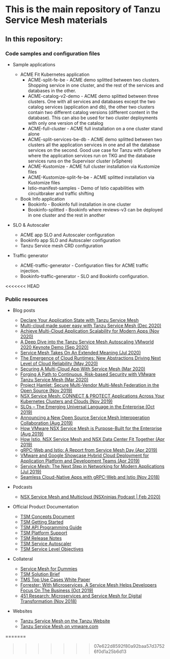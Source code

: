 # This is the main repository of Tanzu Service Mesh materials #

## In this repository: ##

### Code samples and configuration files
   - Sample applications
     - ACME Fit Kubernetes application
       - ACME-split-fe-be - ACME demo splitted between two clusters. Shopping service in one cluster, and the rest of the services and databases in the other.
       - ACME-catalog-v2-demo - ACME demo splitted between three clusters. One with all services and databases except the two catalog services (application and db), the other two clusters contain two different catalog versions (different content in the database). This can also be used for two cluster deployments with only one version of the catalog
       - ACME-full-cluster - ACME full installation on a one cluster stand alone
       - ACME-split-services-be-db - ACME demo splitted between two clusters all the application services in one and all the database services on the second. Good use case for Tanzu with vSphere where the application services run on TKG and the database services runs on the Supervisor cluster (vSphere)
       - ACME-Kustomize - ACME full cluster installation via Kustomize files 
       - ACME-Kustomize-split-fe-be - ACME splitted installation via Kustomize files
       - Istio-manifest-samples - Demo of Istio capabilities with circuitbraker and traffic shifting
     - Book Info application
       - Bookinfo - Bookinfo full installation in one cluster
       - Bookinfo-splitted - Bookinfo where reviews-v3 can be deployed in one cluster and the rest in another
   - SLO & Autoscaler
     - ACME app SLO and Autoscaler configuration
     - Bookinfo app SLO and Autoscaler configuration
     - Tanzu Service mesh CRD configuration

   - Traffic generator
     - ACME-traffic-generator - Configuration files for ACME traffic injection.
     - Bookinfo-traffic-generator - SLO and Bookinfo configuration.

<<<<<<< HEAD
### Public resources
   - Blog posts
     - [Declare Your Application State with Tanzu Service Mesh](https://blogs.vmware.com/networkvirtualization/2020/12/tsm-slo-acme.html/)
     - [Multi-cloud made super easy with Tanzu Service Mesh (Dec 2020)](https://cloud-abstract.com/multi-cloud-made-super-easy-with-tanzu-service-mesh/)
     - [Achieve Multi-Cloud Application Scalability for Modern Apps (Nov 2020)](https://blogs.vmware.com/networkvirtualization/2020/11/modern-apps-multicloud.html/)
     - [A Deep Dive into the Tanzu Service Mesh Autoscaling VMworld 2020 Keynote Demo (Sep 2020)](https://octo.vmware.com/deep-dive-tanzu-service-mesh-autoscaling-vmworld-2020-keynote-demo/)
     - [Service Mesh Takes On An Extended Meaning (Jul 2020)](https://cloud.vmware.com/community/2020/07/06/service-mesh-takes-extended-meaning/)
     - [The Emergence of Cloud Runtimes: New Abstractions Driving Next Level of Cloud Reliability (May 2020)](https://octo.vmware.com/emergence-of-cloud-runtimes/)
     - [Securing A Multi-Cloud App With Service Mesh (Mar 2020)](https://cloud-abstract.com/securing-multi-cloud-app-service-mesh/)
     - [Forging A Path to Continuous, Risk-based Security with VMware Tanzu Service Mesh (Mar 2020)](https://blogs.vmware.com/networkvirtualization/2020/03/risk-based-security.html/)
     - [Project Hamlet: Secure Multi-Vendor Multi-Mesh Federation in the Open Source (Nov 2019)](https://octo.vmware.com/project-hamlet-secure-multi-vendor-multi-mesh-federation-open-source/)
     - [NSX Service Mesh: CONNECT & PROTECT Applications Across Your Kubernetes Clusters and Clouds (Nov 2019)](https://blogs.vmware.com/networkvirtualization/2019/11/nsx-service-mesh-on-vmware-tanzu.html/)
     - [SLOs – The Emerging Universal Language in the Enterprise (Oct 2019)](https://octo.vmware.com/slos-emerging-universal-language-enterprise/)
     - [Announcing a New Open Source Service Mesh Interoperation Collaboration (Aug 2019)](https://blogs.vmware.com/networkvirtualization/2019/08/new-open-source-service-mesh-interoperation-collaboration.html/)
     - [How VMware NSX Service Mesh is Purpose-Built for the Enterprise (Aug 2019)](https://octo.vmware.com/vmware-nsx-service-mesh-purpose-built-enterprise/)
     - [How Istio, NSX Service Mesh and NSX Data Center Fit Together (Apr 2019)](https://blogs.vmware.com/networkvirtualization/2019/04/how-istio-nsx-service-mesh-and-nsx-data-center-fit-together.html/)
     - [gRPC-Web and Istio: A Report from Service Mesh Day (Apr 2019)](https://blogs.vmware.com/networkvirtualization/2019/04/grpc-web-and-istio.html/)
     - [VMware and Google Showcase Hybrid Cloud Deployment for Application Platform and Development Teams (Apr 2019)](https://blogs.vmware.com/networkvirtualization/2019/04/vmware-and-google-showcase-hybrid-cloud-deployment.html/)
     - [Service Mesh: The Next Step in Networking for Modern Applications (Jul 2019)](https://blogs.vmware.com/networkvirtualization/2019/07/service-mesh-networking-for-modern-applications.html/)
     - [Seamless Cloud-Native Apps with gRPC-Web and Istio (Nov 2018)](https://venilnoronha.io/seamless-cloud-native-apps-with-grpc-web-and-istio)

  - Podcasts
    - [NSX Service Mesh and Multicloud (NSXninjas Podcast | Feb 2020)](https://podcasts.apple.com/us/podcast/nsxninjas-podcast-episode-0002-02-21-20-nsx-service/id1499933486?i=1000466751340)
  
  - Official Product Documentation
    - [TSM Concepts Document](https://docs.vmware.com/en/VMware-Tanzu-Service-Mesh/services/concepts-guide/GUID-DEB57BAB-688F-4A4D-81E8-9CECC0F80FD5.html)
    - [TSM Getting Started](https://docs.vmware.com/en/VMware-Tanzu-Service-Mesh/services/getting-started-guide/GUID-FC2E0065-AC7B-4AEA-944A-2AC4DF2AA789.html)
    - [TSM API Programming Guide](https://docs.vmware.com/en/VMware-Tanzu-Service-Mesh/services/api-programming-guide/GUID-CC5A0A46-0A4B-45D6-9D1B-DA8C8174AD84.html)
    - [TSM Platform Support](https://docs.vmware.com/en/VMware-Tanzu-Service-Mesh/services/tanzu-service-mesh-environment-requirements-and-supported-platforms/GUID-D0B939BE-474E-4075-9A65-3D72B5B9F237.html)
    - [TSM Release Notes](https://docs.vmware.com/en/VMware-Tanzu-Service-Mesh/services/rn/VMware-Tanzu-Service-Mesh-Release-Notes.html)
    - [TSM Service Autoscaler](https://docs.vmware.com/en/VMware-Tanzu-Service-Mesh/services/slos-with-tsm/GUID-979BC58E-C3D3-4542-8D33-8CD414E9762F.html)
    - [TSM Service Level Objectives](https://docs.vmware.com/en/VMware-Tanzu-Service-Mesh/services/service-autoscaling-with-tsm-user-guide/GUID-E4FFF71B-441E-42D4-8A50-54B10966DC9D.html)

  - Collateral
    - [Service Mesh for Dummies](https://pages.cloud.vmware.com/service-mesh-dummies)
    - [TSM Solution Brief](https://www.vmware.com/content/dam/digitalmarketing/vmware/en/pdf/products/nsx/vmware-tanzu-solution-brief.pdf)
    - [TMS Top Use Cases White Paper](https://www.vmware.com/content/dam/digitalmarketing/vmware/en/pdf/products/nsx/vmware-tanzu-usecases.pdf)
    - [Forrester: With Microservices, A Service Mesh Helps Developers Focus On The Business (Oct 2019)](https://vault.vmware.com/group/vault-main-library/document-preview/-/document_library/6KC5yhh3TpWl/view_file/51269976)
    - [451 Research: Microservices and Service Mesh for Digital Transformation (Nov 2018)](https://vault.vmware.com/group/vault-main-library/document-preview/-/document_library/6KC5yhh3TpWl/view_file/51531740)

  - Websites
    - [Tanzu Service Mesh on the Tanzu Website](https://tanzu.vmware.com/service-mesh)
    - [Tanzu Service Mesh on vmware.com](https://www.vmware.com/products/tanzu-service-mesh.html)


=======
>>>>>>> 07e622d8592f80a92baa57d37526f0d1a25b6d13
